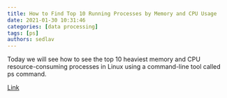 ```yaml
---
title: How to Find Top 10 Running Processes by Memory and CPU Usage
date: 2021-01-30 10:31:46
categories: [data processing]
tags: [ps]
authors: sedlav
---
```


Today we will see how to see the top 10 heaviest memory and CPU resource-consuming processes in Linux using a command-line tool called ps command.

[Link](https://www.linuxshelltips.com/find-top-running-processes-by-memory-and-cpu-usage/)
